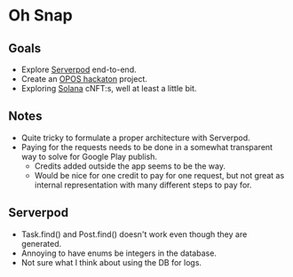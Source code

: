 # Oh Snap

## Goals
- Explore [Serverpod](https://serverpod.dev/) end-to-end.
- Create an [OPOS hackaton](https://www.oposhackathon.com/) project.
- Exploring [Solana](https://solana.com/) cNFT:s, well at least a little bit. 

## Notes
- Quite tricky to formulate a proper architecture with Serverpod.
- Paying for the requests needs to be done in a somewhat transparent way to solve for Google Play publish. 
  - Credits added outside the app seems to be the way.
  - Would be nice for one credit to pay for one request, but not great as internal representation with many different steps to pay for.

## Serverpod
- Task.find() and Post.find() doesn't work even though they are generated.
- Annoying to have enums be integers in the database. 
- Not sure what I think about using the DB for logs.
